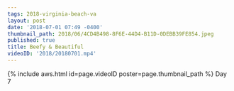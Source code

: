 ```yaml
---
tags: 2018-virginia-beach-va
layout: post
date: '2018-07-01 07:49 -0400'
thumbnail_path: 2018/06/4CD4B498-8F6E-44D4-B11D-0DEBB39FE854.jpeg
published: true
title: Beefy & Beautiful
videoID: '2018/20180701.mp4'
---
```


{% include aws.html id=page.videoID poster=page.thumbnail_path %}
Day 7